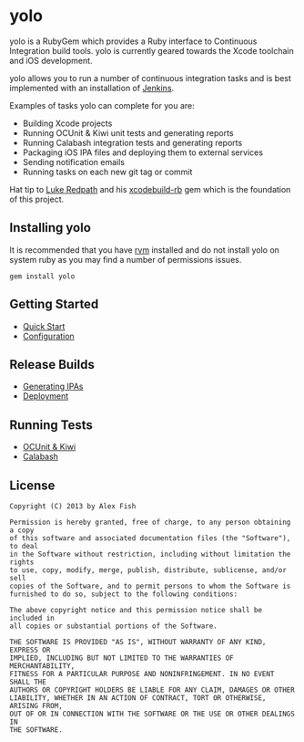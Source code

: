 yolo
====

yolo is a RubyGem which provides a Ruby interface to Continuous Integration build tools. yolo is currently geared towards the Xcode toolchain and iOS development.  

yolo allows you to run a number of continuous integration tasks and is best implemented with an installation of [Jenkins](http://jenkins-ci.org/). 

Examples of tasks yolo can complete for you are:
* Building Xcode projects
* Running OCUnit & Kiwi unit tests and generating reports
* Running Calabash integration tests and generating reports
* Packaging iOS IPA files and deploying them to external services
* Sending notification emails
* Running tasks on each new git tag or commit

Hat tip to [Luke Redpath](https://github.com/lukeredpath) and his [xcodebuild-rb](https://github.com/lukeredpath/xcodebuild-rb) gem which is the foundation of this project.

## Installing yolo

It is recommended that you have [rvm](https://rvm.io/) installed and do not install yolo on system ruby as you may find a number of permissions issues.

    gem install yolo

## Getting Started

* [Quick Start](https://github.com/alexefish/yolo/wiki/Quick-Start)
* [Configuration](https://github.gcom/alexefish/yolo/wiki/Configuration)

## Release Builds

* [Generating IPAs](https://github.com/alexefish/yolo/wiki/Generating-IPAs)
* [Deployment](https://github.com/alexefish/yolo/wiki/Deployment)

## Running Tests

* [OCUnit & Kiwi](https://github.com/alexefish/yolo/wiki/OCUnit-&-Kiwi)
* [Calabash](https://github.com/alexefish/yolo/wiki/Calabash)

## License 

    Copyright (C) 2013 by Alex Fish

    Permission is hereby granted, free of charge, to any person obtaining a copy
    of this software and associated documentation files (the "Software"), to deal
    in the Software without restriction, including without limitation the rights
    to use, copy, modify, merge, publish, distribute, sublicense, and/or sell
    copies of the Software, and to permit persons to whom the Software is
    furnished to do so, subject to the following conditions:

    The above copyright notice and this permission notice shall be included in
    all copies or substantial portions of the Software.

    THE SOFTWARE IS PROVIDED "AS IS", WITHOUT WARRANTY OF ANY KIND, EXPRESS OR
    IMPLIED, INCLUDING BUT NOT LIMITED TO THE WARRANTIES OF MERCHANTABILITY,
    FITNESS FOR A PARTICULAR PURPOSE AND NONINFRINGEMENT. IN NO EVENT SHALL THE
    AUTHORS OR COPYRIGHT HOLDERS BE LIABLE FOR ANY CLAIM, DAMAGES OR OTHER
    LIABILITY, WHETHER IN AN ACTION OF CONTRACT, TORT OR OTHERWISE, ARISING FROM,
    OUT OF OR IN CONNECTION WITH THE SOFTWARE OR THE USE OR OTHER DEALINGS IN
    THE SOFTWARE.
